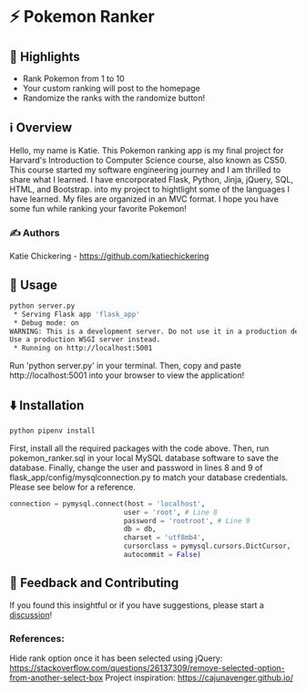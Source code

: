 # ⚡ Pokemon Ranker


## 🌟 Highlights

- Rank Pokemon from 1 to 10
- Your custom ranking will post to the homepage
- Randomize the ranks with the randomize button!


## ℹ️ Overview

Hello, my name is Katie. This Pokemon ranking app is my final project for Harvard's Introduction to Computer Science course, also known as CS50. This course started my software engineering journey and I am thrilled to share what I learned. I have encorporated Flask, Python, Jinja, jQuery, SQL, HTML, and Bootstrap. into my project to hightlight some of the languages I have learned. My files are organized in an MVC format. I hope you have some fun while ranking your favorite Pokemon!


### ✍️ Authors

Katie Chickering - https://github.com/katiechickering


## 🚀 Usage

```bash
python server.py
 * Serving Flask app 'flask_app'
 * Debug mode: on
WARNING: This is a development server. Do not use it in a production deployment.
Use a production WSGI server instead.
 * Running on http://localhost:5001
```
Run 'python server.py' in your terminal. Then, copy and paste http://localhost:5001 into your browser to view the application!


## ⬇️ Installation

```bash
python pipenv install
```
First, install all the required packages with the code above. Then, run pokemon_ranker.sql in your local MySQL database software to save the database. Finally, change the user and password in lines 8 and 9 of flask_app/config/mysqlconnection.py to match your database credentials. Please see below for a reference.

```py
connection = pymysql.connect(host = 'localhost',
                            user = 'root', # Line 8
                            password = 'rootroot', # Line 9
                            db = db,
                            charset = 'utf8mb4',
                            cursorclass = pymysql.cursors.DictCursor,
                            autocommit = False)
```

## 💭 Feedback and Contributing

If you found this insightful or if you have suggestions, please start a [discussion]()!

### References:
Hide rank option once it has been selected using jQuery: https://stackoverflow.com/questions/26137309/remove-selected-option-from-another-select-box
Project inspiration: https://cajunavenger.github.io/